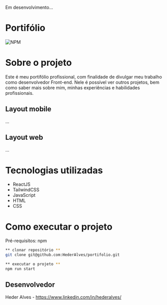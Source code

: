 Em desenvolvimento...

# Portifólio
![NPM](https://img.shields.io/npm/l/react)

# Sobre o projeto

Este é meu portifólio profissional, com finalidade de divulgar meu trabalho como desenvolvedor Front-end. 
Nele é possível ver outros projetos, bem como saber mais sobre mim, minhas experiências e habilidades profissionais.

## Layout mobile
...

## Layout web
...

# Tecnologias utilizadas

- ReactJS
- TailwindCSS
- JavaScript
- HTML
- CSS

# Como executar o projeto

Pré-requisitos: npm

```bash
** clonar repositório **
git clone git@github.com:HederAlves/portifolio.git

** executar o projeto **
npm run start
```

## Desenvolvedor

Heder Alves - 
https://www.linkedin.com/in/hederalves/
